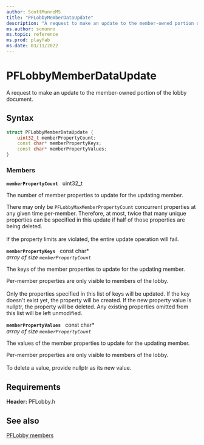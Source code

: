 ```yaml
---
author: ScottMunroMS
title: "PFLobbyMemberDataUpdate"
description: "A request to make an update to the member-owned portion of the lobby document."
ms.author: scmunro
ms.topic: reference
ms.prod: playfab
ms.date: 03/11/2022
---
```


# PFLobbyMemberDataUpdate  

A request to make an update to the member-owned portion of the lobby document.  

## Syntax  
  
```cpp
struct PFLobbyMemberDataUpdate {  
    uint32_t memberPropertyCount;  
    const char* memberPropertyKeys;  
    const char* memberPropertyValues;  
}  
```
  
### Members  
  
**`memberPropertyCount`** &nbsp; uint32_t  
  
The number of member properties to update for the updating member.
  
There may only be ```PFLobbyMaxMemberPropertyCount``` concurrent properties at any given time per-member. Therefore, at most, twice that many unique properties can be specified in this update if half of those properties are being deleted. <br /><br /> If the property limits are violated, the entire update operation will fail.
  
**`memberPropertyKeys`** &nbsp; const char*  
*array of size `memberPropertyCount`*  
  
The keys of the member properties to update for the updating member.
  
Per-member properties are only visible to members of the lobby. <br /><br /> Only the properties specified in this list of keys will be updated. If the key doesn't exist yet, the property will be created. If the new property value is nullptr, the property will be deleted. Any existing properties omitted from this list will be left unmodified.
  
**`memberPropertyValues`** &nbsp; const char*  
*array of size `memberPropertyCount`*  
  
The values of the member properties to update for the updating member.
  
Per-member properties are only visible to members of the lobby. <br /><br /> To delete a value, provide nullptr as its new value.
  
  
## Requirements  
  
**Header:** PFLobby.h
  
## See also  
[PFLobby members](../pflobby_members.md)  

  
  
